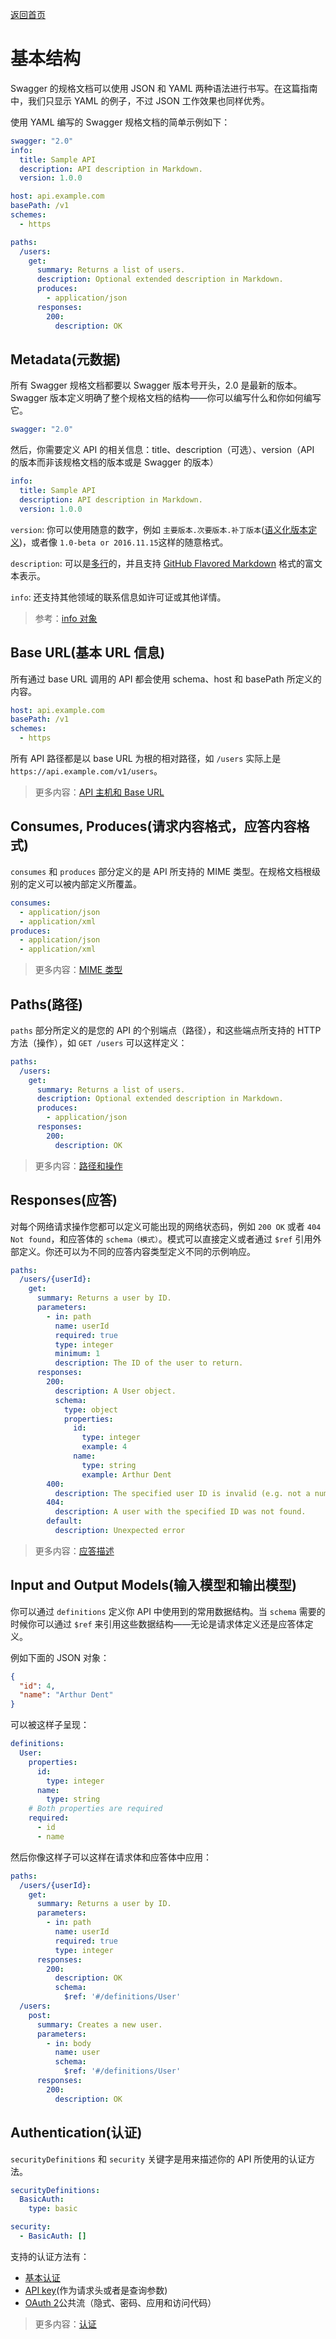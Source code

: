 [返回首页](https://github.com/Runtu4378/swaggerDoc)

# 基本结构

Swagger 的规格文档可以使用 JSON 和 YAML 两种语法进行书写。在这篇指南中，我们只显示 YAML 的例子，不过 JSON 工作效果也同样优秀。

使用 YAML 编写的 Swagger 规格文档的简单示例如下：

```YAML
swagger: "2.0"
info:
  title: Sample API
  description: API description in Markdown.
  version: 1.0.0

host: api.example.com
basePath: /v1
schemes:
  - https

paths:
  /users:
    get:
      summary: Returns a list of users.
      description: Optional extended description in Markdown.
      produces:
        - application/json
      responses:
        200:
          description: OK
```

## Metadata(元数据)

所有 Swagger 规格文档都要以 Swagger 版本号开头，2.0 是最新的版本。Swagger 版本定义明确了整个规格文档的结构——你可以编写什么和你如何编写它。

```YAML
swagger: "2.0"
```

然后，你需要定义 API 的相关信息：title、description（可选）、version（API 的版本而非该规格文档的版本或是 Swagger 的版本）

```YAML
info:
  title: Sample API
  description: API description in Markdown.
  version: 1.0.0
```

`version`: 你可以使用随意的数字，例如 `主要版本.次要版本.补丁版本`([语义化版本定义](http://semver.org/))，或者像 `1.0-beta or 2016.11.15`这样的随意格式。

`description`: 可以是[多行](http://stackoverflow.com/a/21699210)的，并且支持 [GitHub Flavored Markdown](https://guides.github.com/features/mastering-markdown/) 格式的富文本表示。

`info`: 还支持其他领域的联系信息如许可证或其他详情。

> 参考：[info 对象](https://github.com/OAI/OpenAPI-Specification/blob/master/versions/2.0.md#infoObject)

## Base URL(基本 URL 信息)

所有通过 base URL 调用的 API 都会使用 schema、host 和 basePath 所定义的内容。

```YAML
host: api.example.com
basePath: /v1
schemes:
  - https
```

所有 API 路径都是以 base URL 为根的相对路径，如 `/users` 实际上是 `https://api.example.com/v1/users`。

> 更多内容：[API 主机和 Base URL](https://swagger.io/docs/specification/api-host-and-base-path/)

## Consumes, Produces(请求内容格式，应答内容格式)

`consumes` 和 `produces` 部分定义的是 API 所支持的 MIME 类型。在规格文档根级别的定义可以被内部定义所覆盖。

```YAML
consumes:
  - application/json
  - application/xml
produces:
  - application/json
  - application/xml
```

> 更多内容：[MIME 类型](https://swagger.io/docs/specification/mime-types/)

## Paths(路径)

`paths` 部分所定义的是您的 API 的个别端点（路径），和这些端点所支持的 HTTP 方法（操作），如 `GET /users` 可以这样定义：

```YAML
paths:
  /users:
    get:
      summary: Returns a list of users.
      description: Optional extended description in Markdown.
      produces:
        - application/json
      responses:
        200:
          description: OK
```

> 更多内容：[路径和操作](https://swagger.io/docs/specification/paths-and-operations/)

## Responses(应答)

对每个网络请求操作您都可以定义可能出现的网络状态码，例如 `200 OK` 或者 `404 Not found`，和应答体的 `schema（模式）`。模式可以直接定义或者通过 `$ref` 引用外部定义。你还可以为不同的应答内容类型定义不同的示例响应。

```YAML
paths:
  /users/{userId}:
    get:
      summary: Returns a user by ID.
      parameters:
        - in: path
          name: userId
          required: true
          type: integer
          minimum: 1
          description: The ID of the user to return.
      responses:
        200:
          description: A User object.
          schema:
            type: object
            properties:
              id:
                type: integer
                example: 4
              name:
                type: string
                example: Arthur Dent
        400:
          description: The specified user ID is invalid (e.g. not a number).
        404:
          description: A user with the specified ID was not found.
        default:
          description: Unexpected error
```

> 更多内容：[应答描述](https://swagger.io/docs/specification/describing-responses/)

## Input and Output Models(输入模型和输出模型)

你可以通过 `definitions` 定义你 API 中使用到的常用数据结构。当 `schema` 需要的时候你可以通过 `$ref` 来引用这些数据结构——无论是请求体定义还是应答体定义。

例如下面的 JSON 对象：

```JSON
{
  "id": 4,
  "name": "Arthur Dent"
}
```

可以被这样子呈现：

```YAML
definitions:
  User:
    properties:
      id:
        type: integer
      name:
        type: string
    # Both properties are required
    required:  
      - id
      - name
```

然后你像这样子可以这样在请求体和应答体中应用：

``` YAML
paths:
  /users/{userId}:
    get:
      summary: Returns a user by ID.
      parameters:
        - in: path
          name: userId
          required: true
          type: integer
      responses:
        200:
          description: OK
          schema:
            $ref: '#/definitions/User'
  /users:
    post:
      summary: Creates a new user.
      parameters:
        - in: body
          name: user
          schema:
            $ref: '#/definitions/User'
      responses:
        200:
          description: OK
```

## Authentication(认证)

`securityDefinitions` 和 `security` 关键字是用来描述你的 API 所使用的认证方法。

```YAML
securityDefinitions:
  BasicAuth:
    type: basic

security:
  - BasicAuth: []
```

支持的认证方法有：

- [基本认证](https://swagger.io/docs/specification/authentication/basic-authentication/)
- [API key](https://swagger.io/docs/specification/authentication/api-keys/)(作为请求头或者是查询参数)
- [OAuth 2](https://swagger.io/docs/specification/authentication/oauth2/)公共流（隐式、密码、应用和访问代码）

> 更多内容：[认证](https://swagger.io/docs/specification/authentication/)
